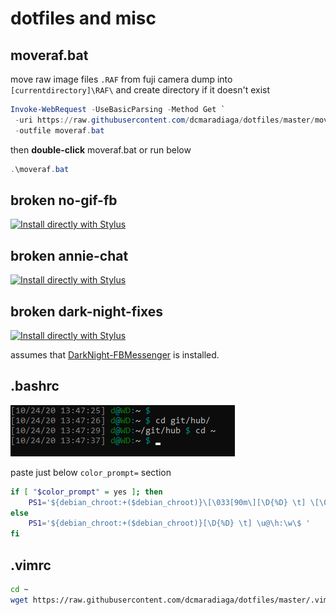 # dotfiles and misc

## moveraf.bat

move raw image files `.RAF` from fuji camera dump into `[currentdirectory]\RAF\` and create directory if it doesn't exist

```powershell
Invoke-WebRequest -UseBasicParsing -Method Get `
 -uri https://raw.githubusercontent.com/dcmaradiaga/dotfiles/master/moveraf.bat `
 -outfile moveraf.bat
```

then **double-click** moveraf.bat or run below

```powershell
.\moveraf.bat
```

## **broken** no-gif-fb

[![Install directly with Stylus](https://img.shields.io/badge/Install%20directly%20with-Stylus-00adad.svg)](https://raw.githubusercontent.com/dcmaradiaga/dotfiles/master/no-gif-fb.user.css)

## **broken** annie-chat

[![Install directly with Stylus](https://img.shields.io/badge/Install%20directly%20with-Stylus-00adad.svg)](https://raw.githubusercontent.com/dcmaradiaga/dotfiles/master/anniechat.user.css)

## **broken** dark-night-fixes

[![Install directly with Stylus](https://img.shields.io/badge/Install%20directly%20with-Stylus-00adad.svg)](https://raw.githubusercontent.com/dcmaradiaga/dotfiles/master/dark-night-fixes.user.css)

assumes that [DarkNight-FBMessenger](https://github.com/cicerakes/DarkNight-FBMessenger) is installed.

## .bashrc
![.bashrc color_prompt](pics/color_prompt.png)

paste just below `color_prompt=` section

```bash
if [ "$color_prompt" = yes ]; then
    PS1='${debian_chroot:+($debian_chroot)}\[\033[90m\][\D{%D} \t] \[\033[32m\]\u\[\033[36m\]@\[\033[32m\]\h\[\033[36m\]:\[\033[00m\]\w\[\033[36m\] \$\[\033[00m\] '
else
    PS1='${debian_chroot:+($debian_chroot)}[\D{%D} \t] \u@\h:\w\$ '
fi
```

## .vimrc

```bash
cd ~
wget https://raw.githubusercontent.com/dcmaradiaga/dotfiles/master/.vimrc
```

